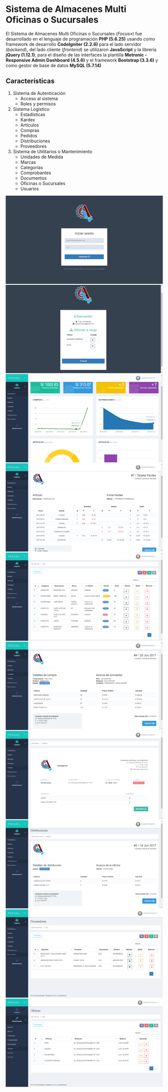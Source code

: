 # Sistema de Almacenes Multi Oficinas o Sucursales
El Sistema de Almacenes Multi Oficinas o Sucursales (_Focus»_) fue desarrollado en el lenguaje de programación **PHP (5.6.25)** usando como framework de desarrollo **CodeIgniter (2.2.6)** para el lado servidor (_backend_), del lado cliente (_frontend_) se utilizaron **JavaScript** y la librería **jQuery (1.12.1)**, para el diseño de las interfaces la plantilla **Metronic - Responsive Admin Dashboard (4.5.6)** y el framework **Bootstrap (3.3.6)** y como gestor de base de datos **MySQL (5.7.14)**

## Características
1. Sistema de Autenticación
   - Acceso al sistema
   - Roles y permisos
2. Sistema Logístico
   - Estadísticas
   - Kardex
   - Artículos
   - Compras
   - Pedidos
   - Distribuciones
   - Proveedores
3. Sistema de Utilitarios o Mantenimiento
   - Unidades de Medida
   - Marcas
   - Categorias
   - Comprobantes
   - Documentos
   - Oficinas o Sucursales
   - Usuarios
   
![alt text](https://github.com/YoelDiomedez/focus/blob/master/screeshots/Login.png)
![alt text](https://github.com/YoelDiomedez/focus/blob/master/screeshots/Welcome.png)
![alt text](https://github.com/YoelDiomedez/focus/blob/master/screeshots/Dashboard.png)
![alt text](https://github.com/YoelDiomedez/focus/blob/master/screeshots/Kardex.png)
![alt text](https://github.com/YoelDiomedez/focus/blob/master/screeshots/Products.png)
![alt text](https://github.com/YoelDiomedez/focus/blob/master/screeshots/Inputs.png)
![alt text](https://github.com/YoelDiomedez/focus/blob/master/screeshots/Orders.png)
![alt text](https://github.com/YoelDiomedez/focus/blob/master/screeshots/Outputs.png)
![alt text](https://github.com/YoelDiomedez/focus/blob/master/screeshots/Suppliers.png)
![alt text](https://github.com/YoelDiomedez/focus/blob/master/screeshots/OfficesOrLocations.png)
